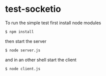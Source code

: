 # test-socketio

To run the simple test first install node modules

```bash
$ npm install
```

then start the server

```bash
$ node server.js
```

and in an other shell start the client

```bash
$ node client.js
```
